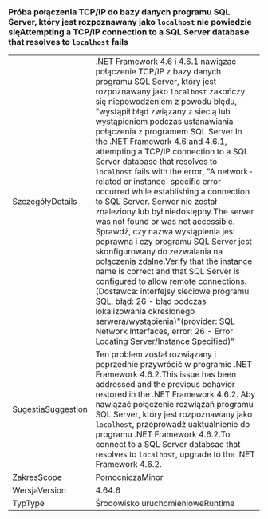 ### <a name="attempting-a-tcpip-connection-to-a-sql-server-database-that-resolves-to-localhost-fails"></a><span data-ttu-id="b1b62-101">Próba połączenia TCP/IP do bazy danych programu SQL Server, który jest rozpoznawany jako `localhost` nie powiedzie się</span><span class="sxs-lookup"><span data-stu-id="b1b62-101">Attempting a TCP/IP connection to a SQL Server database that resolves to `localhost` fails</span></span>

|   |   |
|---|---|
|<span data-ttu-id="b1b62-102">Szczegóły</span><span class="sxs-lookup"><span data-stu-id="b1b62-102">Details</span></span>|<span data-ttu-id="b1b62-103">.NET Framework 4.6 i 4.6.1 nawiązać połączenie TCP/IP z bazy danych programu SQL Server, który jest rozpoznawany jako <code>localhost</code> zakończy się niepowodzeniem z powodu błędu, &quot;wystąpił błąd związany z siecią lub wystąpieniem podczas ustanawiania połączenia z programem SQL Server.</span><span class="sxs-lookup"><span data-stu-id="b1b62-103">In the .NET Framework 4.6 and 4.6.1, attempting a TCP/IP connection to a SQL Server database that resolves to <code>localhost</code> fails with the error, &quot;A network-related or instance-specific error occurred while establishing a connection to SQL Server.</span></span> <span data-ttu-id="b1b62-104">Serwer nie został znaleziony lub był niedostępny.</span><span class="sxs-lookup"><span data-stu-id="b1b62-104">The server was not found or was not accessible.</span></span> <span data-ttu-id="b1b62-105">Sprawdź, czy nazwa wystąpienia jest poprawna i czy programu SQL Server jest skonfigurowany do zezwalania na połączenia zdalne.</span><span class="sxs-lookup"><span data-stu-id="b1b62-105">Verify that the instance name is correct and that SQL Server is configured to allow remote connections.</span></span> <span data-ttu-id="b1b62-106">(Dostawca: interfejsy sieciowe programu SQL, błąd: 26 - błąd podczas lokalizowania określonego serwera/wystąpienia)&quot;</span><span class="sxs-lookup"><span data-stu-id="b1b62-106">(provider: SQL Network Interfaces, error: 26 - Error Locating Server/Instance Specified)&quot;</span></span>|
|<span data-ttu-id="b1b62-107">Sugestia</span><span class="sxs-lookup"><span data-stu-id="b1b62-107">Suggestion</span></span>|<span data-ttu-id="b1b62-108">Ten problem został rozwiązany i poprzednie przywrócić w programie .NET Framework 4.6.2.</span><span class="sxs-lookup"><span data-stu-id="b1b62-108">This issue has been addressed and the previous behavior restored in the .NET Framework 4.6.2.</span></span> <span data-ttu-id="b1b62-109">Aby nawiązać połączenie rozwiązań programu SQL Server, który jest rozpoznawany jako <code>localhost</code>, przeprowadź uaktualnienie do programu .NET Framework 4.6.2.</span><span class="sxs-lookup"><span data-stu-id="b1b62-109">To connect to a SQL Server databsae that resolves to <code>localhost</code>, upgrade to the .NET Framework 4.6.2.</span></span>|
|<span data-ttu-id="b1b62-110">Zakres</span><span class="sxs-lookup"><span data-stu-id="b1b62-110">Scope</span></span>|<span data-ttu-id="b1b62-111">Pomocnicza</span><span class="sxs-lookup"><span data-stu-id="b1b62-111">Minor</span></span>|
|<span data-ttu-id="b1b62-112">Wersja</span><span class="sxs-lookup"><span data-stu-id="b1b62-112">Version</span></span>|<span data-ttu-id="b1b62-113">4.6</span><span class="sxs-lookup"><span data-stu-id="b1b62-113">4.6</span></span>|
|<span data-ttu-id="b1b62-114">Typ</span><span class="sxs-lookup"><span data-stu-id="b1b62-114">Type</span></span>|<span data-ttu-id="b1b62-115">Środowisko uruchomieniowe</span><span class="sxs-lookup"><span data-stu-id="b1b62-115">Runtime</span></span>|

